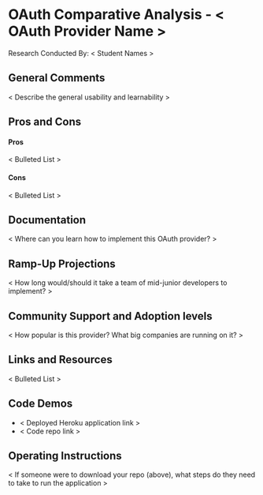# OAuth Comparative Analysis - < OAuth Provider Name >

Research Conducted By: < Student Names >

## General Comments

< Describe the general usability and learnability >

## Pros and Cons

#### Pros

< Bulleted List > 

#### Cons

< Bulleted List > 

## Documentation

< Where can you learn how to implement this OAuth provider? > 

## Ramp-Up Projections

< How long would/should it take a team of mid-junior developers to implement? > 

## Community Support and Adoption levels

< How popular is this provider? What big companies are running on it? >

## Links and Resources

< Bulleted List > 

## Code Demos

* < Deployed Heroku application link > 
* < Code repo link >

## Operating Instructions

< If someone were to download your repo (above), what steps do they need to take to run the application >